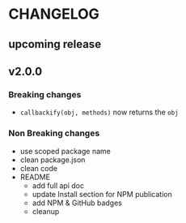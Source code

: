 # CHANGELOG

## upcoming release

## v2.0.0

### Breaking changes

- `callbackify(obj, methods)` now returns the `obj`

### Non Breaking changes

- use scoped package name
- clean package.json
- clean code
- README
  - add full api doc
  - update Install section for NPM publication
  - add NPM & GitHub badges
  - cleanup
